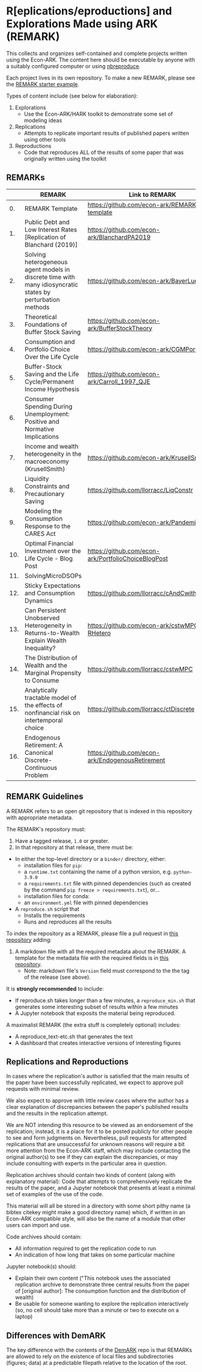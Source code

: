 # R[eplications/eproductions] and Explorations Made using ARK (REMARK)

This collects and organizes self-contained and complete projects written using the Econ-ARK.
The content here should be executable by anyone with a suitably configured computer or using [nbreproduce](https://econ-ark.github.io/nbreproduce/).

Each project lives in its own repository. To make a new REMARK, please see the [REMARK starter example](https://github.com/econ-ark/REMARK-starter-example).  

Types of content include (see below for elaboration):

1. Explorations
   * Use the Econ-ARK/HARK toolkit to demonstrate some set of modeling ideas
1. Replications
   * Attempts to replicate important results of published papers written using other tools
1. Reproductions
   * Code that reproduces ALL of the results of some paper that was originally written using the toolkit

## REMARKs

| | REMARK       |  Link to REMARK |
| --| ------------ | ----------------|
| 0. | REMARK Template | https://github.com/econ-ark/REMARK-template |
| 1. | Public Debt and Low Interest Rates [Replication of Blanchard (2019)]            | https://github.com/econ-ark/BlanchardPA2019                |
| 2. | Solving heterogeneous agent models in discrete time with many idiosyncratic states by perturbation methods | https://github.com/econ-ark/BayerLuetticke |
| 3. | Theoretical Foundations of Buffer Stock Saving | https://github.com/econ-ark/BufferStockTheory |
| 4. | Consumption and Portfolio Choice Over the Life Cycle | https://github.com/econ-ark/CGMPortfolio |
| 5. | Buffer-Stock Saving and the Life Cycle/Permanent Income Hypothesis | https://github.com/econ-ark/Carroll_1997_QJE |
| 6. | Consumer Spending During Unemployment: Positive and Normative Implications | |
| 7. | Income and wealth heterogeneity in the macroeconomy (KrusellSmith) | https://github.com/econ-ark/KrusellSmith |
| 8. | Liquidity Constraints and Precautionary Saving | https://github.com/llorracc/LiqConstr |
| 9. | Modeling the Consumption Response to the CARES Act | https://github.com/econ-ark/Pandemic |
| 10. | Optimal Financial Investment over the Life Cycle - Blog Post | https://github.com/econ-ark/PortfolioChoiceBlogPost |
| 11. | SolvingMicroDSOPs | |
| 12. | Sticky Expectations and Consumption Dynamics | https://github.com/llorracc/cAndCwithStickyE |
| 13. | Can Persistent Unobserved Heterogeneity in Returns-to-Wealth Explain Wealth Inequality? | https://github.com/econ-ark/cstwMPC-RHetero  |
| 14. | The Distribution of Wealth and the Marginal Propensity to Consume | https://github.com/llorracc/cstwMPC |
| 15. | Analytically tractable model of the effects of nonfinancial risk on intertemporal choice | https://github.com/llorracc/ctDiscrete |
| 16. | Endogenous Retirement: A Canonical Discrete-Continuous Problem | https://github.com/econ-ark/EndogenousRetirement |

## REMARK Guidelines

A REMARK refers to an open git repository that is indexed in this repository with appropriate metadata.

The REMARK's repository must:
 1. Have a tagged release, `1.0` or greater.
 2. In that repository at that release, there must be:
   - In either the top-level directory or a `binder/` directory, either:
     - installation files for `pip`:
      - a `runtime.txt` containing the name of a python version, e.g. `python-3.9.0`
      - a `requirements.txt` file with pinned dependencies (such as created by the command `pip freeze > requirements.txt`), or...
     - installation files for conda:
      - an `environment.yml` file with pinned dependencies
   - A `reproduce.sh` script that
     - Installs the requirements
     - Runs and reproduces all the results
 
To index the repository as a REMARK, please file a pull request in [this repository](https://github.com/econ-ark/REMARK) adding:
  1. A markdown file with all the required metadata about the REMARK. A template for the metadata file with the required fields is in [this repository](https://github.com/econ-ark/REMARK/blob/master/REMARKs/template.md).
     - Note: markdown file's `Version` field must correspond to the the tag of the release (see above).
     
It is **strongly recommended** to include:
  - If reproduce.sh takes longer than a few minutes, a `reproduce_min.sh` that generates some interesting subset of results within a few minutes
  - A Jupyter notebook that exposits the material being reproduced.

A maximalist REMARK (the extra stuff is completely optional) includes:
  - A reproduce_text-etc.sh that generates the text
  - A dashboard that creates interactive versions of interesting figures

## Replications and Reproductions

<!--
The [ballpark](http://github.com/econ-ark/ballpark) is a place for the set of papers that we would be delighted to have replicated in the Econ-ARK.

This REMARK repo is where we intend to store such replications (as well as the code for papers whose codebase was originally written using the Econ-ARK).
-->

In cases where the replication's author is satisfied that the main results of the paper have been successfully replicated, we expect to approve pull requests with minimal review.

We also expect to approve with little review cases where the author has a clear explanation of discrepancies between the paper's published results and the results in the replication attempt.

We are NOT intending this resource to be viewed as an endorsement of the replication; instead, it is a place for it to be posted publicly for other people to see and form judgments on. Nevertheless, pull requests for attempted replications that are unsuccessful for unknown reasons will require a bit more attention from the Econ-ARK staff, which may include contacting the original author(s) to see if they can explain the discrepancies, or may include consulting with experts in the particular area in question.

Replication archives should contain two kinds of content (along with explanatory material):
Code that attempts to comprehensively replicate the results of the paper, and a Jupyter notebook that presents at least a minimal set of examples of the use of the code.

This material will all be stored in a directory with some short pithy name (a bibtex citekey might make a good directory name) which, if written in an Econ-ARK compatible style, will also be the name of a module that other users can import and use.

Code archives should contain:
   * All information required to get the replication code to run
   * An indication of how long that takes on some particular machine

Jupyter notebook(s) should:
   * Explain their own content ("This notebook uses the associated replication archive to demonstrate three central results from the paper of [original author]: The consumption function and the distribution of wealth)
   * Be usable for someone wanting to explore the replication interactively (so, no cell should take more than a minute or two to execute on a laptop)

## Differences with DemARK

The key difference with the contents of the [DemARK](https://github.com/econ-ark/DemARK) repo is that REMARKs are allowed to rely on the existence of local files and subdirectories (figures; data) at a predictable filepath relative to the location of the root.
